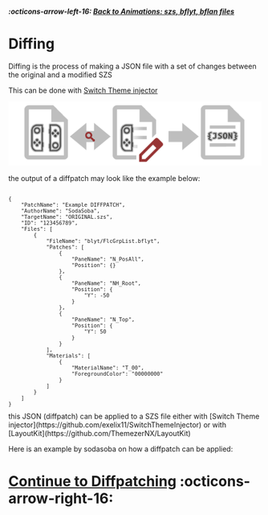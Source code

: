 ##### :octicons-arrow-left-16: [Back to Animations: szs, bflyt, bflan files](../animations/szs-bflyt-bflan.md)

# Diffing

Diffing is the process of making a JSON file
with a set of changes between the original and a modified SZS

This can be done with [Switch Theme injector](https://github.com/exelix11/SwitchThemeInjector)

![diffing.png](<diffing.png>)

the output of a diffpatch may look like the example below:

<font size="0">
<pre><code>
{
	"PatchName": "Example DIFFPATCH",
	"AuthorName": "SodaSoba",
	"TargetName": "ORIGINAL.szs",
	"ID": "123456789",
	"Files": [
		{
			"FileName": "blyt/FlcGrpList.bflyt",
			"Patches": [
				{
					"PaneName": "N_PosAll",
					"Position": {}
				},
				{
					"PaneName": "NH_Root",
					"Position": {
						"Y": -50
					}
				},
				{
					"PaneName": "N_Top",
					"Position": {
						"Y": 50
					}
				}
			],
			"Materials": [
				{
					"MaterialName": "T_00",
					"ForegroundColor": "00000000"
				}
			]
		}
	]
}
</code></pre>
</font>
this JSON (diffpatch) can be applied to a SZS file either with [Switch Theme injector](https://github.com/exelix11/SwitchThemeInjector) or with [LayoutKit](https://github.com/ThemezerNX/LayoutKit)

Here is an example by sodasoba on how a diffpatch can be applied:

# [Continue to Diffpatching](diff-example.md) :octicons-arrow-right-16:
